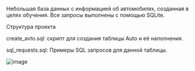 Небольшая база данных с информацией об автомобилях, созданная в целях обучения.
Все запросы выполнены с помощью SQLite.

Структура проекта

create_avto.sql: скрипт для создания таблицы Auto и её наполнения.

sql_requests.sql: Примеры SQL запросов для данной таблицы.

![image](https://github.com/user-attachments/assets/0eed0a89-8bb2-4f3e-b312-abef8c9c29e2)
